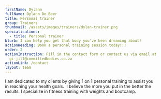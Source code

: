 ```yaml
---
firstName: Dylann
fullName: Dylann De Beer
title: Personal trainer
group: Trainers
thumbnail: /assets/images/trainers/dylan-trainer.png
specialisations:
  - title: Personal trainer
blurb: I can help you get that body you've been dreaming about!
actionHeading: Book a personal training session today!!!
order: 2
actionInstruction: Fill in the contact form or contact us via email at
  gi-jill@committedbodies.co.za
actionLink: /contact
layout: team
---
```

I am dedicated to my clients by giving 1 on 1 personal training to assist you in reaching your health goals.  I believe the more you put in the better the results. I specialize in fitness training with weights and bootcamp.